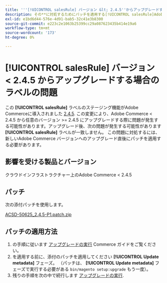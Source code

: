 ```yaml
---
title: '''[!UICONTROL salesRule] バージョン &lt; 2.4.5''からアップグレードする際のラベルの問題'
description: その**に対処するためにパッチを適用する[!UICONTROL salesRule]Adobe Commerce バージョン &lt; 2.4.5 からアップグレードする際の**の問題。
exl-id: e1bd6d44-576e-4d91-bab5-32c41e3b8300
source-git-commit: e223c2e1063b25399cc29a087623435b414e19a6
workflow-type: tm+mt
source-wordcount: '173'
ht-degree: 0%

---
```


# **[!UICONTROL salesRule]** バージョン &lt; 2.4.5 からアップグレードする場合のラベルの問題

この **[!UICONTROL salesRule]** ラベルのステージング機能がAdobe Commerceに導入されました [2.4.5](/docs/commerce-operations/release/notes/adobe-commerce/2-4-5.html). この変更により、Adobe Commerce &lt; 2.4.5 から任意のバージョン >= 2.4.5 にアップグレードする際に問題が発生する可能性があります。アップグレード後、次の問題が発生する可能性があります **[!UICONTROL salesRule]** ラベルが一致しません。 この問題に対処するには、新しいAdobe Commerce バージョンへのアップグレード直後にパッチを適用する必要があります。

## 影響を受ける製品とバージョン

クラウドインフラストラクチャー上のAdobe Commerce &lt; 2.4.5

## パッチ

次の添付パッチを使用します。

[ACSD-50625_2.4.5-P1.patch.zip](assets/ACSD-50625_2.4.5-p1.patch.zip)

## パッチの適用方法

1. の手順に従います [アップグレードの実行](https://experienceleague.adobe.com/docs/commerce-operations/upgrade-guide/implementation/perform-upgrade.html) Commerce ガイドをご覧ください。
1. を適用する前に、添付のパッチを適用してください **[!UICONTROL Update metadata]** フェーズ。
（パッチは、 **[!UICONTROL Update metadata]** フェーズで実行する必要がある `bin/magento setup:upgrade` もう一度）。
1. 残りの手順を次の中で続行します [アップグレードの実行](https://experienceleague.adobe.com/docs/commerce-operations/upgrade-guide/implementation/perform-upgrade.html).
